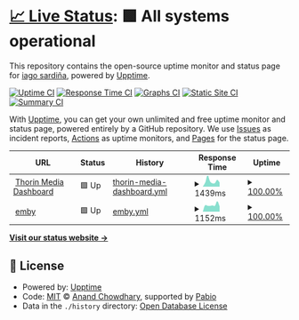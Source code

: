 # [📈 Live Status](https://thorin8k.github.io/upptime): <!--live status--> **🟩 All systems operational**

This repository contains the open-source uptime monitor and status page for [iago sardiña](https://thorin8k.github.io/upptime), powered by [Upptime](https://github.com/upptime/upptime).

[![Uptime CI](https://github.com/thorin8k/upptime/workflows/Uptime%20CI/badge.svg)](https://github.com/thorin8k/upptime/actions?query=workflow%3A%22Uptime+CI%22)
[![Response Time CI](https://github.com/thorin8k/upptime/workflows/Response%20Time%20CI/badge.svg)](https://github.com/thorin8k/upptime/actions?query=workflow%3A%22Response+Time+CI%22)
[![Graphs CI](https://github.com/thorin8k/upptime/workflows/Graphs%20CI/badge.svg)](https://github.com/thorin8k/upptime/actions?query=workflow%3A%22Graphs+CI%22)
[![Static Site CI](https://github.com/thorin8k/upptime/workflows/Static%20Site%20CI/badge.svg)](https://github.com/thorin8k/upptime/actions?query=workflow%3A%22Static+Site+CI%22)
[![Summary CI](https://github.com/thorin8k/upptime/workflows/Summary%20CI/badge.svg)](https://github.com/thorin8k/upptime/actions?query=workflow%3A%22Summary+CI%22)

With [Upptime](https://upptime.js.org), you can get your own unlimited and free uptime monitor and status page, powered entirely by a GitHub repository. We use [Issues](https://github.com/thorin8k/upptime/issues) as incident reports, [Actions](https://github.com/thorin8k/upptime/actions) as uptime monitors, and [Pages](https://thorin8k.github.io/upptime) for the status page.

<!--start: status pages-->
<!-- This summary is generated by Upptime (https://github.com/upptime/upptime) -->
<!-- Do not edit this manually, your changes will be overwritten -->
<!-- prettier-ignore -->
| URL | Status | History | Response Time | Uptime |
| --- | ------ | ------- | ------------- | ------ |
| <img alt="" src="https://icons.duckduckgo.com/ip3/dash.thorin.es.ico" height="13"> [Thorin Media Dashboard](https://dash.thorin.es) | 🟩 Up | [thorin-media-dashboard.yml](https://github.com/thorin8k/upptime/commits/HEAD/history/thorin-media-dashboard.yml) | <details><summary><img alt="Response time graph" src="./graphs/thorin-media-dashboard/response-time-week.png" height="20"> 1439ms</summary><br><a href="https://thorin8k.github.io/upptime/history/thorin-media-dashboard"><img alt="Response time 1315" src="https://img.shields.io/endpoint?url=https%3A%2F%2Fraw.githubusercontent.com%2Fthorin8k%2Fupptime%2FHEAD%2Fapi%2Fthorin-media-dashboard%2Fresponse-time.json"></a><br><a href="https://thorin8k.github.io/upptime/history/thorin-media-dashboard"><img alt="24-hour response time 1065" src="https://img.shields.io/endpoint?url=https%3A%2F%2Fraw.githubusercontent.com%2Fthorin8k%2Fupptime%2FHEAD%2Fapi%2Fthorin-media-dashboard%2Fresponse-time-day.json"></a><br><a href="https://thorin8k.github.io/upptime/history/thorin-media-dashboard"><img alt="7-day response time 1439" src="https://img.shields.io/endpoint?url=https%3A%2F%2Fraw.githubusercontent.com%2Fthorin8k%2Fupptime%2FHEAD%2Fapi%2Fthorin-media-dashboard%2Fresponse-time-week.json"></a><br><a href="https://thorin8k.github.io/upptime/history/thorin-media-dashboard"><img alt="30-day response time 1409" src="https://img.shields.io/endpoint?url=https%3A%2F%2Fraw.githubusercontent.com%2Fthorin8k%2Fupptime%2FHEAD%2Fapi%2Fthorin-media-dashboard%2Fresponse-time-month.json"></a><br><a href="https://thorin8k.github.io/upptime/history/thorin-media-dashboard"><img alt="1-year response time 1315" src="https://img.shields.io/endpoint?url=https%3A%2F%2Fraw.githubusercontent.com%2Fthorin8k%2Fupptime%2FHEAD%2Fapi%2Fthorin-media-dashboard%2Fresponse-time-year.json"></a></details> | <details><summary><a href="https://thorin8k.github.io/upptime/history/thorin-media-dashboard">100.00%</a></summary><a href="https://thorin8k.github.io/upptime/history/thorin-media-dashboard"><img alt="All-time uptime 97.92%" src="https://img.shields.io/endpoint?url=https%3A%2F%2Fraw.githubusercontent.com%2Fthorin8k%2Fupptime%2FHEAD%2Fapi%2Fthorin-media-dashboard%2Fuptime.json"></a><br><a href="https://thorin8k.github.io/upptime/history/thorin-media-dashboard"><img alt="24-hour uptime 100.00%" src="https://img.shields.io/endpoint?url=https%3A%2F%2Fraw.githubusercontent.com%2Fthorin8k%2Fupptime%2FHEAD%2Fapi%2Fthorin-media-dashboard%2Fuptime-day.json"></a><br><a href="https://thorin8k.github.io/upptime/history/thorin-media-dashboard"><img alt="7-day uptime 100.00%" src="https://img.shields.io/endpoint?url=https%3A%2F%2Fraw.githubusercontent.com%2Fthorin8k%2Fupptime%2FHEAD%2Fapi%2Fthorin-media-dashboard%2Fuptime-week.json"></a><br><a href="https://thorin8k.github.io/upptime/history/thorin-media-dashboard"><img alt="30-day uptime 100.00%" src="https://img.shields.io/endpoint?url=https%3A%2F%2Fraw.githubusercontent.com%2Fthorin8k%2Fupptime%2FHEAD%2Fapi%2Fthorin-media-dashboard%2Fuptime-month.json"></a><br><a href="https://thorin8k.github.io/upptime/history/thorin-media-dashboard"><img alt="1-year uptime 97.92%" src="https://img.shields.io/endpoint?url=https%3A%2F%2Fraw.githubusercontent.com%2Fthorin8k%2Fupptime%2FHEAD%2Fapi%2Fthorin-media-dashboard%2Fuptime-year.json"></a></details>
| <img alt="" src="https://icons.duckduckgo.com/ip3/video.thorin.es.ico" height="13"> [emby](https://video.thorin.es) | 🟩 Up | [emby.yml](https://github.com/thorin8k/upptime/commits/HEAD/history/emby.yml) | <details><summary><img alt="Response time graph" src="./graphs/emby/response-time-week.png" height="20"> 1152ms</summary><br><a href="https://thorin8k.github.io/upptime/history/emby"><img alt="Response time 1135" src="https://img.shields.io/endpoint?url=https%3A%2F%2Fraw.githubusercontent.com%2Fthorin8k%2Fupptime%2FHEAD%2Fapi%2Femby%2Fresponse-time.json"></a><br><a href="https://thorin8k.github.io/upptime/history/emby"><img alt="24-hour response time 1133" src="https://img.shields.io/endpoint?url=https%3A%2F%2Fraw.githubusercontent.com%2Fthorin8k%2Fupptime%2FHEAD%2Fapi%2Femby%2Fresponse-time-day.json"></a><br><a href="https://thorin8k.github.io/upptime/history/emby"><img alt="7-day response time 1152" src="https://img.shields.io/endpoint?url=https%3A%2F%2Fraw.githubusercontent.com%2Fthorin8k%2Fupptime%2FHEAD%2Fapi%2Femby%2Fresponse-time-week.json"></a><br><a href="https://thorin8k.github.io/upptime/history/emby"><img alt="30-day response time 1102" src="https://img.shields.io/endpoint?url=https%3A%2F%2Fraw.githubusercontent.com%2Fthorin8k%2Fupptime%2FHEAD%2Fapi%2Femby%2Fresponse-time-month.json"></a><br><a href="https://thorin8k.github.io/upptime/history/emby"><img alt="1-year response time 1135" src="https://img.shields.io/endpoint?url=https%3A%2F%2Fraw.githubusercontent.com%2Fthorin8k%2Fupptime%2FHEAD%2Fapi%2Femby%2Fresponse-time-year.json"></a></details> | <details><summary><a href="https://thorin8k.github.io/upptime/history/emby">100.00%</a></summary><a href="https://thorin8k.github.io/upptime/history/emby"><img alt="All-time uptime 97.92%" src="https://img.shields.io/endpoint?url=https%3A%2F%2Fraw.githubusercontent.com%2Fthorin8k%2Fupptime%2FHEAD%2Fapi%2Femby%2Fuptime.json"></a><br><a href="https://thorin8k.github.io/upptime/history/emby"><img alt="24-hour uptime 100.00%" src="https://img.shields.io/endpoint?url=https%3A%2F%2Fraw.githubusercontent.com%2Fthorin8k%2Fupptime%2FHEAD%2Fapi%2Femby%2Fuptime-day.json"></a><br><a href="https://thorin8k.github.io/upptime/history/emby"><img alt="7-day uptime 100.00%" src="https://img.shields.io/endpoint?url=https%3A%2F%2Fraw.githubusercontent.com%2Fthorin8k%2Fupptime%2FHEAD%2Fapi%2Femby%2Fuptime-week.json"></a><br><a href="https://thorin8k.github.io/upptime/history/emby"><img alt="30-day uptime 100.00%" src="https://img.shields.io/endpoint?url=https%3A%2F%2Fraw.githubusercontent.com%2Fthorin8k%2Fupptime%2FHEAD%2Fapi%2Femby%2Fuptime-month.json"></a><br><a href="https://thorin8k.github.io/upptime/history/emby"><img alt="1-year uptime 97.92%" src="https://img.shields.io/endpoint?url=https%3A%2F%2Fraw.githubusercontent.com%2Fthorin8k%2Fupptime%2FHEAD%2Fapi%2Femby%2Fuptime-year.json"></a></details>

<!--end: status pages-->

[**Visit our status website →**](https://thorin8k.github.io/upptime)

## 📄 License

- Powered by: [Upptime](https://github.com/upptime/upptime)
- Code: [MIT](./LICENSE) © [Anand Chowdhary](https://anandchowdhary.com), supported by [Pabio](https://pabio.com)
- Data in the `./history` directory: [Open Database License](https://opendatacommons.org/licenses/odbl/1-0/)
